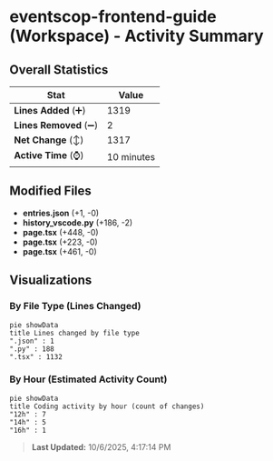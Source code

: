 # eventscop-frontend-guide (Workspace) - Activity Summary 

## Overall Statistics

| Stat                   | Value                                                             |
| ---------------------- | ----------------------------------------------------------------- |
| **Lines Added** (➕)   | 1319                                          |
| **Lines Removed** (➖) | 2                                        |
| **Net Change** (↕)    | 1317                |
| **Active Time** (⌚)   | 10 minutes |


## Modified Files
- **entries.json** (+1, -0)
- **history_vscode.py** (+186, -2)
- **page.tsx** (+448, -0)
- **page.tsx** (+223, -0)
- **page.tsx** (+461, -0)

## Visualizations

### By File Type (Lines Changed)

```mermaid
pie showData
title Lines changed by file type
".json" : 1
".py" : 188
".tsx" : 1132
```

### By Hour (Estimated Activity Count)

```mermaid
pie showData
title Coding activity by hour (count of changes)
"12h" : 7
"14h" : 5
"16h" : 1
```


> **Last Updated:** 10/6/2025, 4:17:14 PM